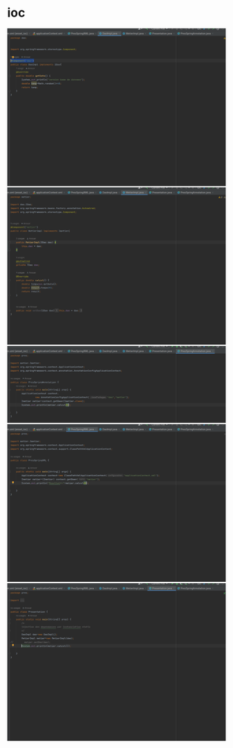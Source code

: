 # ioc

<img src="./DaoImpl.png"/>
<img src="./MetierImpl.png"/>
<img src="./PresSpringAnnotation.png"/>
<img src="./PresSpringXML.png"/>
<img src="./Prestation.png"/>
